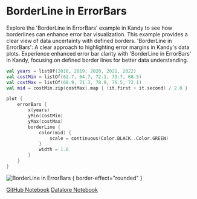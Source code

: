 # BorderLine in ErrorBars

<web-summary>
Explore the 'BorderLine in ErrorBars' example in Kandy to see how borderlines can enhance error bar visualization.
This example provides a clear view of data uncertainty with defined borders.
</web-summary>

<card-summary>
'BorderLine in ErrorBars': A clear approach to highlighting error margins in Kandy's data plots.
</card-summary>

<link-summary>
Experience enhanced error bar clarity with 'BorderLine in ErrorBars' in Kandy,
focusing on defined border lines for better data understanding.
</link-summary>


<!---IMPORT org.jetbrains.kotlinx.kandy.letsplot.samples.ErrorBars-->

<!---FUN border_line_error_bars-->

```kotlin
val years = listOf(2018, 2019, 2020, 2021, 2022)
val costMin = listOf(62.7, 64.7, 72.1, 73.7, 68.5)
val costMax = listOf(68.9, 71.3, 78.9, 76.5, 72.1)
val mid = costMin.zip(costMax).map { (it.first + it.second) / 2.0 }

plot {
    errorBars {
        x(years)
        yMin(costMin)
        yMax(costMax)
        borderLine {
            color(mid) {
                scale = continuous(Color.BLACK..Color.GREEN)
            }
            width = 1.8
        }
    }
}
```

<!---END-->

![BorderLine in ErrorBars](border_line_error_bars.svg) { border-effect="rounded" }

<seealso style="cards">
       <category ref="example-ktnb">
           <a href="https://github.com/Kotlin/kandy/blob/main/examples/notebooks/lets-plot/samples/errorBars/border_line_error_bars.ipynb" summary="View the notebook on our GitHub repository">GitHub Notebook</a>
           <a href="https://datalore.jetbrains.com/report/static/KQKedA4jDrKu63O53gEN0z/9SfHmYqwahZ7zNXV6JJW6K" summary="Experiment with this example on Datalore">Datalore Notebook</a>
       </category>
</seealso>
